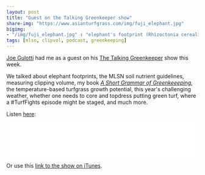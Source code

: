 ```yaml
---
layout: post
title: "Guest on the Talking Greenkeeper show"
share-img: "https://www.asianturfgrass.com/img/fuji_elephant.jpg"
bigimg:
- "/img/fuji_elephant.jpg" : "elephant's footprint (Rhizoctonia cerealis) on noshiba near Mt. Fuji, October"
tags: [mlsn, clipvol, podcast, greenkeeping]
---
```


[Joe Gulotti](https://twitter.com/hardg43) had me as a guest on his [The Talking Greenkeeper](http://thetalkinggreenkeeper.libsyn.com/website/episode-6-micah-woods) show this week. 

We talked about elephant footprints, the MLSN soil nutrient guidelines, measuring clipping volume, my book [*A Short Grammar of Greenkeeeping*](https://leanpub.com/short_grammar_of_greenkeeping), the temperature-based turfgrass growth potential, this year's challenging weather, whether one needs to core and topdress putting green turf, where a #TurfFights episode might be staged, and much more.

Listen [here](http://thetalkinggreenkeeper.libsyn.com/website/episode-6-micah-woods):

<iframe style="border: none" src="//html5-player.libsyn.com/embed/episode/id/7444295/height/90/theme/custom/autoplay/no/autonext/no/thumbnail/yes/preload/no/no_addthis/no/direction/forward/render-playlist/no/custom-color/000000/" height="90" width="100%" scrolling="no"  allowfullscreen webkitallowfullscreen mozallowfullscreen oallowfullscreen msallowfullscreen></iframe>

Or use this [link to the show on iTunes](https://itunes.apple.com/us/podcast/the-talking-greenkeeper/id1435947281?mt=2#episodeGuid=9a57de3fbe4448fb94e71d0572fc7783).




